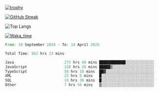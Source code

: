 <!--
**ren-joey/ren-joey** is a ✨ _special_ ✨ repository because its `README.md` (this file) appears on your GitHub profile.

Here are some ideas to get you started:

- 🔭 I’m currently working on ...
- 🌱 I’m currently learning ...
- 👯 I’m looking to collaborate on ...
- 🤔 I’m looking for help with ...
- 💬 Ask me about ...
- 📫 How to reach me: ...
- 😄 Pronouns: ...
- ⚡ Fun fact: ...
-->

[![trophy](https://github-profile-trophy.vercel.app/?username=ren-joey&theme=darkhub&column=5)](https://github.com/ren-joey)

[![GitHub Streak](https://streak-stats.demolab.com/?user=ren-joey&theme=dark)](https://github.com/ren-joey)

![Top Langs](https://github-readme-stats.vercel.app/api/top-langs?username=ren-joey&show_icons=true&layout=compact&locale=en&hide=html,CSS,scss,Pug,Twig&theme=dark)

[![Waka_time](https://github-readme-stats.vercel.app/api/wakatime?username=joeyren&theme=dark)](https://github.com/ren-joey)

<!--START_SECTION:waka-->

```rust
From: 19 September 2024 - To: 14 April 2025

Total Time: 562 hrs 23 mins

Java                       273 hrs 49 mins ████████████░░░░░░░░░░░░░   48.01 %
JavaScript                 120 hrs 26 mins █████▒░░░░░░░░░░░░░░░░░░░   21.12 %
TypeScript                 58 hrs 18 mins  ██▓░░░░░░░░░░░░░░░░░░░░░░   10.22 %
XML                        23 hrs 6 mins   █░░░░░░░░░░░░░░░░░░░░░░░░   04.05 %
SQL                        19 hrs 30 mins  █░░░░░░░░░░░░░░░░░░░░░░░░   03.42 %
Other                      7 hrs 56 mins   ▒░░░░░░░░░░░░░░░░░░░░░░░░   01.39 %
```

<!--END_SECTION:waka-->
